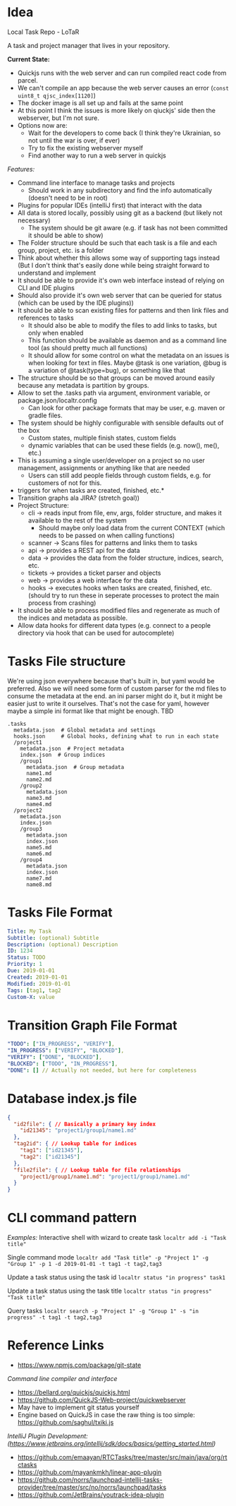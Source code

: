 # Idea

Local Task Repo -  LoTaR

A task and project manager that lives in your repository.

__Current State:__
* Quickjs runs with the web server and can run compiled react code from parcel.
* We can't compile an app because the web server causes an error (```const uint8_t qjsc_index[1120]```)
* The docker image is all set up and fails at the same point
* At this point I think the issues is more likely on qiuckjs' side then the webserver, but I'm not sure.
* Options now are:
  * Wait for the developers to come back (I think they're Ukrainian, so not until the war is over, if ever)
  * Try to fix the existing webserver myself
  * Find another way to run a web server in quickjs

_Features:_
* Command line interface to manage tasks and projects
  * Should work in any subdirectory and find the info automatically (doesn't need to be in root)
* Plugins for popular IDEs (intelliJ first) that interact with the data
* All data is stored locally, possibly using git as a backend (but likely not necessary)
  * The system should be git aware (e.g. if task has not been committed it should be able to show)
* The Folder structure should be such that each task is a file and each group, project, etc. is a folder
* Think about whether this allows some way of supporting tags instead (But I don't think that's easily done while being straight forward to understand and implement
* It should be able to provide it's own web interface instead of relying on CLI and IDE plugins
* Should also provide it's own web server that can be queried for status (which can be used by the IDE plugins))
* It should be able to scan existing files for patterns and then link files and references to tasks
  * It should also be able to modify the files to add links to tasks, but only when enabled
  * This function should be available as daemon and as a command line tool (as should pretty much all functions)
  * It should allow for some control on what the metadata on an issues is when looking for text in files. Maybe @task is one variation, @bug is a variation of @task(type=bug), or something like that
* The structure should be so that groups can be moved around easily because any metadata is partition by groups.
* Allow to set the .tasks path via argument, environment variable, or package.json/localtr.config
  * Can look for other package formats that may be user, e.g. maven or gradle files.
* The system should be highly configurable with sensible defaults out of the box
  * Custom states, multiple finish states, custom fields
  * dynamic variables that can be used these fields (e.g. now(), me(), etc.)
* This is assuming a single user/developer on a project so no user management, assignments or anything like that are needed
  * Users can still add people fields through custom fields, e.g. for customers of not for this.
* triggers for when tasks are created, finished, etc.*
* Transition graphs ala JIRA? (stretch goal))
* Project Structure:
  * cli -> reads input from file, env, args, folder structure, and makes it available to the rest of the system
    * Should maybe only load data from the current CONTEXT (which needs to be passed on when calling functions)
  * scanner -> Scans files for patterns and links them to tasks
  * api -> provides a REST api for the data
  * data -> provides the data from the folder structure, indices, search, etc.
  * tickets -> provides a ticket parser and objects
  * web -> provides a web interface for the data
  * hooks -> executes hooks when tasks are created, finished, etc. (should try to run these in seperate processes to protect the main process from crashing)
* It should be able to process modified files and regenerate as much of the indices and metadata as possible.
* Allow data hooks for different data types (e.g. connect to a people directory via hook that can be used for autocomplete)

# Tasks File structure
We're using json everywhere because that's built in, but yaml would be preferred. Also we will need some form of custom
parser for the md files to consume the metadata at the end. an ini parser might do it, but it might be easier just to
write it ourselves. That's not the case for yaml, however maybe a simple ini format like that might be enough. TBD

```shell
.tasks
  metadata.json  # Global metadata and settings
  hooks.json     # Global hooks, defining what to run in each state
  /project1
    metadata.json  # Project metadata
    index.json  # Group indices
    /group1
      metadata.json  # Group metadata
      name1.md
      name2.md
    /group2
      metadata.json
      name3.md
      name4.md
  /project2
    metadata.json
    index.json
    /group3
      metadata.json
      index.json
      name5.md
      name6.md
    /group4
      metadata.json
      index.json
      name7.md
      name8.md
```

# Tasks File Format
```yaml
Title: My Task
Subtitle: (optional) Subtitle
Description: (optional) Description
ID: 1234
Status: TODO
Priority: 1
Due: 2019-01-01
Created: 2019-01-01
Modified: 2019-01-01
Tags: [tag1, tag2
Custom-X: value
```

# Transition Graph File Format
```yaml
"TODO": ["IN_PROGRESS", "VERIFY"],
"IN_PROGRESS": ["VERIFY", "BLOCKED"],
"VERIFY": ["DONE", "BLOCKED"],
"BLOCKED": ["TODO", "IN_PROGRESS"],
"DONE": [] // Actually not needed, but here for completeness
```

# Database index.js file

```json
{
  "id2file": { // Basically a primary key index
    "id21345": "project1/group1/name1.md"
  },
  "tag2id": { // Lookup table for indices
    "tag1": ["id21345"],
    "tag2": ["id21345"]
  },
  "file2file": { // Lookup table for file relationships
    "project1/group1/name1.md": "project1/group1/name1.md"
  }
}
```

# CLI command pattern

_Examples:_
Interactive shell with wizard to create task
```localtr add -i "Task title"```

Single command mode
```localtr add "Task title" -p "Project 1" -g "Group 1" -p 1 -d 2019-01-01 -t tag1 -t tag2,tag3```

Update a task status using the task id
```localtr status "in progress" task1```

Update a task status using the task title
```localtr status "in progress" "Task title"```

Query tasks
```localtr search -p "Project 1" -g "Group 1" -s "in progress" -t tag1 -t tag2,tag3```

# Reference Links

* https://www.npmjs.com/package/git-state

_Command line compiler and interface_
* https://bellard.org/quickjs/quickjs.html
* https://github.com/QuickJS-Web-project/quickwebserver
* May have to implement git status yourself
* Engine based on QuickJS in case the raw thing is too simple: https://github.com/saghul/txiki.js

_IntelliJ Plugin Development: (https://www.jetbrains.org/intellij/sdk/docs/basics/getting_started.html)_
* https://github.com/emaayan/RTCTasks/tree/master/src/main/java/org/rtctasks
* https://github.com/mayankmkh/linear-app-plugin
* https://github.com/norrs/launchpad-intellij-tasks-provider/tree/master/src/no/norrs/launchpad/tasks
* https://github.com/JetBrains/youtrack-idea-plugin
